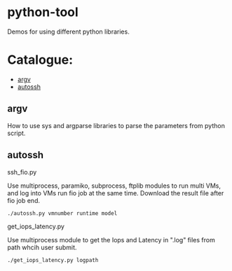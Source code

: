 # python-tool

Demos for using different python libraries.

# Catalogue:

* [argv](#Argv)
* [autossh](#Autossh)


<a id="Argv"></a>
## argv

How to use sys and argparse libraries to parse the parameters from python script.


<a id="Autossh"></a>
## autossh

ssh_fio.py

Use multiprocess, paramiko, subprocess, ftplib modules to run multi VMs, and log into VMs run fio job at the same time.
Download the result file after fio job end.

~~~{.sh}
./autossh.py vmnumber runtime model
~~~

get_iops_latency.py

Use multiprocess module to get the Iops and Latency in ".log" files from  path whcih user submit.

~~~{.sh}
./get_iops_latency.py logpath
~~~
